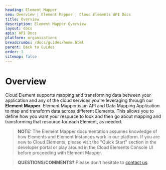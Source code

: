```yaml
---
heading: Element Mapper
seo: Overview | Element Mapper | Cloud Elements API Docs
title: Overview
description: Element Mapper Overview
layout: docs
apis: API Docs
platform: organizations
breadcrumbs: /docs/guides/home.html
parent: Back to Guides
order: 1
sitemap: false
---
```


# Overview

Cloud Element supports mapping and transforming data between your application and any of the cloud services you're leveraging through our **Element Mapper**.  Element Mapper is an API and Data Mapping Application to map and transform data across different Elements. This allows you to define how you want your resource to look and then go about mapping and transforming that resource for each Element, as needed.

> **NOTE:** The Element Mapper documentation assumes knowledge of how Elements and Element Instances work in our platform.  If you are new to Cloud Elements, please visit the "Quick Start" section in the developer portal or play around in the Cloud Elements Console UI before proceeding with Element Mapper.

> **QUESTIONS/COMMENTS?** Please don't hesitate to [contact us](mailto:support@cloud-elements.com).

